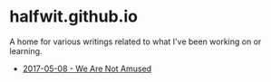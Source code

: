 # halfwit.github.io
A home for various writings related to what I've been working on or learning.

* [2017-05-08 - We Are Not Amused](https://halfwit.github.io/2017-05-08/amused.html)
